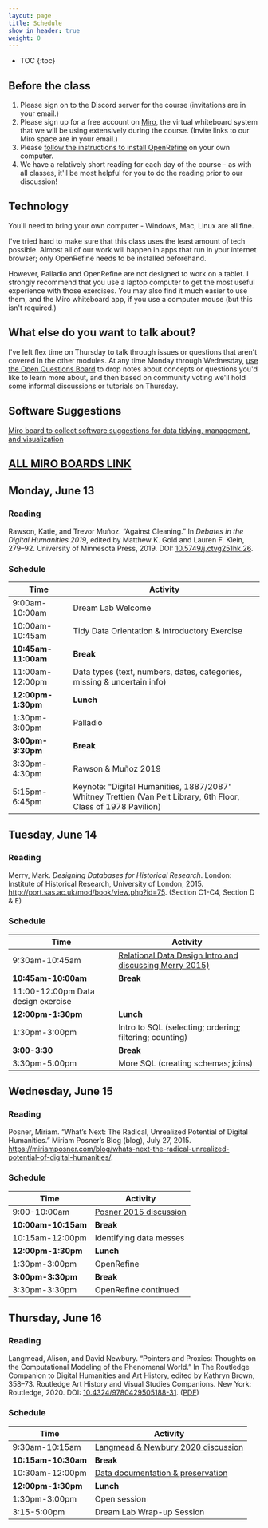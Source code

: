 ```yaml
---
layout: page
title: Schedule
show_in_header: true
weight: 0
---
```


* TOC
{:toc}

## Before the class

1. Please sign on to the Discord server for the course (invitations are in your email.)
2. Please sign up for a free account on [Miro](https://miro.com), the virtual whiteboard system that we will be using extensively during the course. (Invite links to our Miro space are in your email.)
3. Please [follow the instructions to install OpenRefine](https://docs.openrefine.org/manual/installing) on your own computer.
4. We have a relatively short reading for each day of the course - as with all classes, it'll be most helpful for you to do the reading prior to our discussion!

[consults]: https://docs.google.com/document/d/11WDDZrcIRx7XiGb38xVobW5JQwL57G8BRVrKcROi1KY/edit

## Technology

You'll need to bring your own computer - Windows, Mac, Linux are all fine.

I've tried hard to make sure that this class uses the least amount of tech possible. Almost all of our work will happen in apps that run in your internet browser; only OpenRefine needs to be installed beforehand.

However, Palladio and OpenRefine are not designed to work on a tablet. I strongly recommend that you use a laptop computer to get the most useful experience with those exercises. You may also find it much easier to use them, and the Miro whiteboard app, if you use a computer mouse (but this isn't required.)

## What else do you want to talk about?

I've left flex time on Thursday to talk through issues or questions that aren't covered in the other modules. At any time Monday through Wednesday, [use the Open Questions Board](https://miro.com/app/board/o9J_lCzSRN8=/) to drop notes about concepts or questions you'd like to learn more about, and then based on community voting we'll hold some informal discussions or tutorials on Thursday.

## Software Suggestions

[Miro board to collect software suggestions for data tidying, management, and visualization](https://miro.com/app/board/uXjVOvBWDE4=/?share_link_id=252877421373)


## [ALL MIRO BOARDS LINK](https://miro.com/welcome/a2h1ZnF3QWFVVVpIc3FkS1NhR1VhU3Y1WTV2RldnOHBiUWg1ajVvRURuMnRhdnNoaEhMNTBuSGdQNzVJSEVHR3wzMDc0NDU3MzUxMzY0Mzc3Mjgw?share_link_id=967785455229)


## Monday, June 13

### Reading

Rawson, Katie, and Trevor Muñoz. “Against Cleaning.” In *Debates in the Digital Humanities 2019*, edited by Matthew K. Gold and Lauren F. Klein, 279–92. University of Minnesota Press, 2019. DOI: [10.5749/j.ctvg251hk.26](https://doi.org/10.5749/j.ctvg251hk.26).

### Schedule

| Time                | Activity                                                                                                        |
| ------------------- | --------------------------------------------------------------------------------------------------------------- |
| 9:00am-10:00am      | Dream Lab Welcome                                                                                               |
| 10:00am-10:45am     | Tidy Data Orientation & Introductory Exercise                                                                   |
| **10:45am-11:00am** | **Break**                                                                                                       |
| 11:00am-12:00pm     | Data types (text, numbers, dates, categories, missing & uncertain info)                                         |
| **12:00pm-1:30pm**  | **Lunch**                                                                                                       |
| 1:30pm-3:00pm       | Palladio                                                                                                        |
| **3:00pm-3:30pm**   | **Break**                                                                                                       |
| 3:30pm-4:30pm       | Rawson & Muñoz 2019                                                                                             |
| 5:15pm-6:45pm       | Keynote: "Digital Humanities, 1887/2087" Whitney Trettien (Van Pelt Library, 6th Floor, Class of 1978 Pavilion) |


[rawson]: https://doi.org/10.5749/j.ctvg251hk.26

## Tuesday, June 14

### Reading

Merry, Mark. *Designing Databases for Historical Research*. London: Institute of Historical Research, University of London, 2015. <http://port.sas.ac.uk/mod/book/view.php?id=75>. (Section C1-C4, Section D & E)

### Schedule

| Time                                     | Activity                                                                                            |
| ---------------------------------------- | --------------------------------------------------------------------------------------------------- |
| 9:30am-10:45am                           | [Relational Data Design Intro and discussing Merry 2015)](https://miro.com/app/board/o9J_lBYeuh4=/) |
| **10:45am-10:00am**                      | **Break**                                                                                           |
| 11:00-12:00pm       Data design exercise |                                                                                                     |
| **12:00pm-1:30pm**                       | **Lunch**                                                                                           |
| 1:30pm-3:00pm                            | Intro to SQL  (selecting; ordering; filtering; counting)                                            |  |
| **3:00-3:30**                            | **Break**                                                                                           |
| 3:30pm-5:00pm                            | More SQL        (creating schemas; joins)                                                           |



## Wednesday, June 15

### Reading

Posner, Miriam. “What’s Next: The Radical, Unrealized Potential of Digital Humanities.” Miriam Posner’s Blog (blog), July 27, 2015. <https://miriamposner.com/blog/whats-next-the-radical-unrealized-potential-of-digital-humanities/>.

[posner]: https://miriamposner.com/blog/whats-next-the-radical-unrealized-potential-of-digital-humanities/

### Schedule

| Time                | Activity                                                           |
| ------------------- | ------------------------------------------------------------------ |
| 9:00-10:00am        | [Posner 2015 discussion](https://miro.com/app/board/o9J_lCzRiLs=/) |
| **10:00am-10:15am** | **Break**                                                          |
| 10:15am-12:00pm     | Identifying data messes                                            |
| **12:00pm-1:30pm**  | **Lunch**                                                          |
| 1:30pm-3:00pm       | OpenRefine                                                         |
| **3:00pm-3:30pm**   | **Break**                                                          |
| 3:30pm-3:30pm       | OpenRefine continued                                               |


## Thursday, June 16

### Reading

Langmead, Alison, and David Newbury. “Pointers and Proxies: Thoughts on the Computational Modeling of the Phenomenal World.” In The Routledge Companion to Digital Humanities and Art History, edited by Kathryn Brown, 358–73. Routledge Art History and Visual Studies Companions. New York: Routledge, 2020. DOI: [10.4324/9780429505188-31](https://doi.org/10.4324/9780429505188-31). ([PDF](https://www.dropbox.com/s/skm90em5j4ejlrj/Langmead%20and%20Newbury%20-%202020%20-%20Pointers%20and%20Proxies%20Thoughts%20on%20the%20Computationa.pdf?dl=0))

### Schedule

| Time                | Activity                                                                       |
| ------------------- | ------------------------------------------------------------------------------ |
| 9:30am-10:15am      | [Langmead & Newbury 2020 discussion](https://miro.com/app/board/o9J_lCy3-1M=/) |
| **10:15am-10:30am** | **Break**                                                                      |
| 10:30am-12:00pm     | [Data documentation & preservation](https://miro.com/app/board/o9J_l-uM204=/)  |
| **12:00pm-1:30pm**  | **Lunch**                                                                      |
| 1:30pm-3:00pm       | Open session                                                                   |
| 3:15-5:00pm         | Dream Lab Wrap-up Session                                                      |